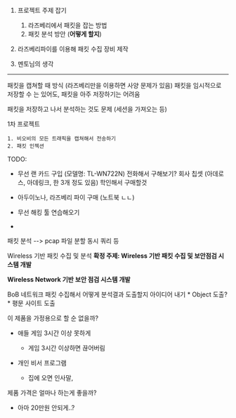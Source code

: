 1. 프로젝트 주제 잡기
	1. 라즈베리에서 패킷을 잡는 방법
	2. 패킷 분석 방안 (**어떻게 할지**)


2. 라즈베리파이를 이용해 패킷 수집 장비 제작
3. 멘토님의 생각

_ _ _

패킷을 캡쳐할 때 방식 (라즈베리만을 이용하면 사양 문제가 있음)
패킷을 임시적으로 저장할 수 는 있어도, 패킷을 아주 저장하기는 어려움


패킷을 저장하고 나서 분석하는 것도 문제
(세션을 가져오는 등)

1차 프로젝트
	
    1. 비오비의 모든 트래픽을 캡쳐해서 전송하기
	2. 패킷 인젝션
	
TODO:
* 무선 랜 카드 구입 (모델명: TL-WN722N)
	전화해서 구해보기?
    회사 칩셋 (아데로스, 아데링크, 한 3개 정도 있음) 학인해서 구매할것
    
* 아두이노나, 라즈베리 파이 구매 (노트북 ㄴㄴ)
* 무선 해킹 툴 연습해오기
* 


패킷 분석 --> pcap 파일 분할 동시 쿼리 등



Wireless 기반 패킷 수집 및 분석
**확정 주제: Wireless 기반 패킷 수집 및 보안점검 시스템 개발**

**Wireless Network 기반 보안 점검 시스템 개발**

BoB 네트워크 패킷 수집해서 어떻게 분석결과 도출할지 아이디어 내기
	* Object 도출?
	* 평문 사이트 도출


이 제품을 가정용으로 할 순 없을까?
* 애들 게임 3시간 이상 못하게
	* 게임 3시간 이상하면 끊어버림

* 개인 비서 프로그램
	* 집에 오면 인사말,


제품 가격은 얼마나 하는게 좋을까?
- 아마 20만원 안되게..?